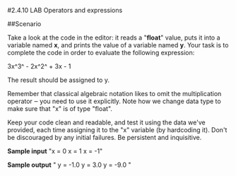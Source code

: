#2.4.10   LAB   Operators and expressions

##Scenario

Take a look at the code in the editor: it reads a "**float**" value, puts it into a variable named **x**, and prints the value of a variable named **y**. Your task is to complete the code in order to evaluate the following expression:

3x^3^ - 2x^2^ + 3x - 1

The result should be assigned to y.

Remember that classical algebraic notation likes to omit the multiplication operator ‒ you need to use it explicitly. Note how we change data type to make sure that "x" is of type "float".

Keep your code clean and readable, and test it using the data we've provided, each time assigning it to the "x" variable (by hardcoding it). Don't be discouraged by any initial failures. Be persistent and inquisitive.

**Sample input**
"x = 0
x = 1
x = -1"

**Sample output**
"
y = -1.0
y = 3.0
y = -9.0
"